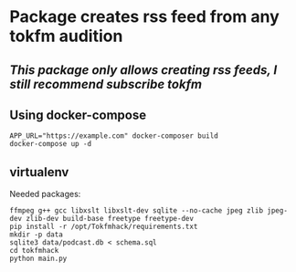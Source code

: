 # Package creates rss feed from any tokfm audition

## *This package only allows creating rss feeds, I still recommend subscribe tokfm*

## Using docker-compose

```
APP_URL="https://example.com" docker-composer build
docker-compose up -d
```
## virtualenv
Needed packages:
```
ffmpeg g++ gcc libxslt libxslt-dev sqlite --no-cache jpeg zlib jpeg-dev zlib-dev build-base freetype freetype-dev
pip install -r /opt/Tokfmhack/requirements.txt
mkdir -p data
sqlite3 data/podcast.db < schema.sql
cd tokfmhack
python main.py
```




